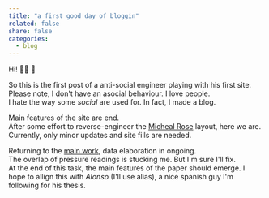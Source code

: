 ```yaml
---
title: "a first good day of bloggin"
related: false
share: false
categories:
  - blog
---
```


Hi! 👋🏼 🚀

So this is the first post of a anti-social engineer playing with his first site. 
Please note, I don't have an asocial behaviour. I love people.  
I hate the way some *social* are used for. In fact, I made a blog.

Main features of the site are end.  
After some effort to reverse-engineer the [Micheal Rose](https://github.com/mmistakes) layout, here we are. 
Currently, only minor updates and site fills are needed.

Returning to the [main work](https://cr0stata.github.io/work1/), data elaboration in ongoing.  
The overlap of pressure readings is stucking me. But I'm sure I'll fix.  
At the end of this task, the main features of the paper should emerge. I hope to allign this with *Alonso* (I'll use alias), a nice spanish guy I'm following for his thesis.
